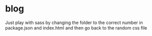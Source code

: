 # blog

Just play with sass by changing the folder to the correct number in package.json and index.html and then go back to the random css file